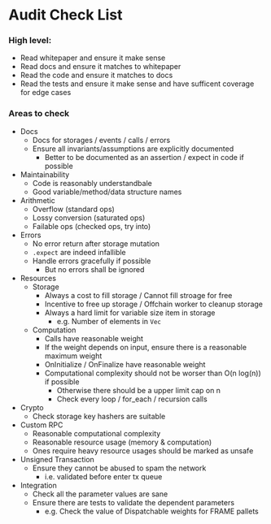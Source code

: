 # Audit Check List

### High level:

- Read whitepaper and ensure it make sense
- Read docs and ensure it matches to whitepaper
- Read the code and ensure it matches to docs
- Read the tests and ensure it make sense and have sufficent coverage for edge cases

### Areas to check

- Docs
  - Docs for storages / events / calls / errors
  - Ensure all invariants/assumptions are explicitly documented
    - Better to be documented as an assertion / expect in code if possible
- Maintainability
  - Code is reasonably understandbale
  - Good variable/method/data structure names
- Arithmetic
  - Overflow (standard ops)
  - Lossy conversion (saturated ops)
  - Failable ops (checked ops, try into)
- Errors
  - No error return after storage mutation
  - `.expect` are indeed infallible
  - Handle errors gracefully if possible
    - But no errors shall be ignored
- Resources
  - Storage
    - Always a cost to fill storage / Cannot fill stroage for free
    - Incentive to free up storage / Offchain worker to cleanup storage
    - Always a hard limit for variable size item in storage
      - e.g. Number of elements in `Vec`
  - Computation
    - Calls have reasonable weight
    - If the weight depends on input, ensure there is a reasonable maximum weight
    - OnInitialize / OnFinalize have reasonable weight
    - Computational complexity should not be worser than O(n log(n)) if possible
      - Otherwise there should be a upper limit cap on n
      - Check every loop / for_each / recursion calls
- Crypto
  - Check storage key hashers are suitable
- Custom RPC
  - Reasonable computational complexity
  - Reasonable resource usage (memory & computation)
  - Ones require heavy resource usages should be marked as unsafe
- Unsigned Transaction
  - Ensure they cannot be abused to spam the network
    - i.e. validated before enter tx queue
- Integration
  - Check all the parameter values are sane
  - Ensure there are tests to validate the dependent parameters
    - e.g. Check the value of Dispatchable weights for FRAME pallets